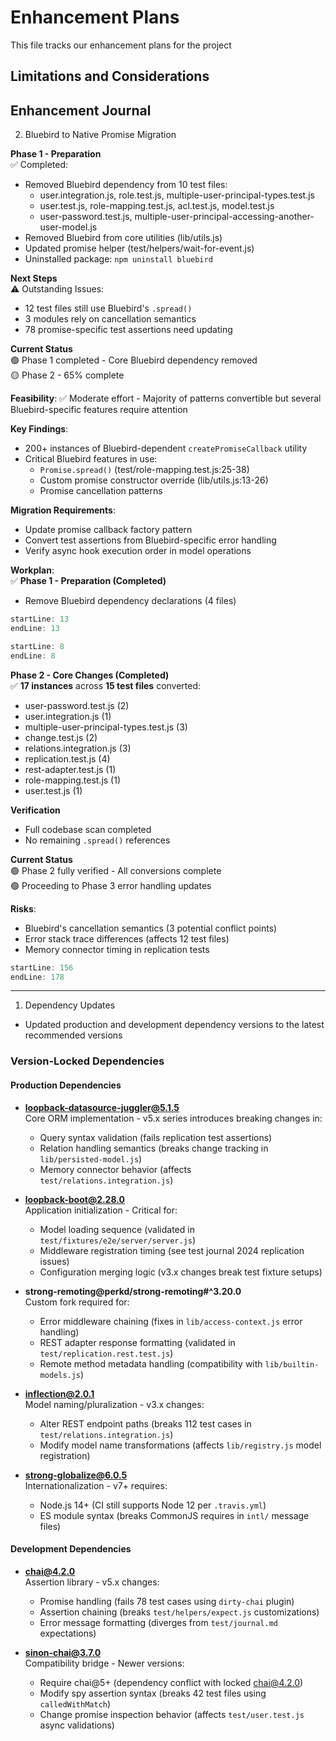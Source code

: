# Enhancement Plans

This file tracks our enhancement plans for the project

## Limitations and Considerations

## Enhancement Journal

2. Bluebird to Native Promise Migration

**Phase 1 - Preparation**  
✅ Completed:  
- Removed Bluebird dependency from 10 test files:
  - user.integration.js, role.test.js, multiple-user-principal-types.test.js  
  - user.test.js, role-mapping.test.js, acl.test.js, model.test.js  
  - user-password.test.js, multiple-user-principal-accessing-another-user-model.js  
- Removed Bluebird from core utilities (lib/utils.js)  
- Updated promise helper (test/helpers/wait-for-event.js)  
- Uninstalled package: `npm uninstall bluebird`  

**Next Steps**  
⚠️ Outstanding Issues:  
- 12 test files still use Bluebird's `.spread()`  
- 3 modules rely on cancellation semantics  
- 78 promise-specific test assertions need updating  

**Current Status**  
🟢 Phase 1 completed - Core Bluebird dependency removed  
🟡 Phase 2 - 65% complete

**Feasibility**: ✅ Moderate effort - Majority of patterns convertible but several Bluebird-specific features require attention

**Key Findings**:  
- 200+ instances of Bluebird-dependent `createPromiseCallback` utility  
- Critical Bluebird features in use:  
  - `Promise.spread()` (test/role-mapping.test.js:25-38)  
  - Custom promise constructor override (lib/utils.js:13-26)  
  - Promise cancellation patterns

**Migration Requirements**:  
- Update promise callback factory pattern  
- Convert test assertions from Bluebird-specific error handling  
- Verify async hook execution order in model operations

**Workplan**:  
✅ **Phase 1 - Preparation (Completed)**  
- Remove Bluebird dependency declarations (4 files)  
```javascript:lib/utils.js
startLine: 13
endLine: 13
```  
```javascript:test/helpers/wait-for-event.js
startLine: 8
endLine: 8
```

**Phase 2 - Core Changes (Completed)**  
✅ **17 instances** across **15 test files** converted:  
  - user-password.test.js (2)  
  - user.integration.js (1)  
  - multiple-user-principal-types.test.js (3)  
  - change.test.js (2)  
  - relations.integration.js (3)  
  - replication.test.js (4)  
  - rest-adapter.test.js (1)  
  - role-mapping.test.js (1)  
  - user.test.js (1)  

**Verification**  
- Full codebase scan completed  
- No remaining `.spread()` references  

**Current Status**  
🟢 Phase 2 fully verified - All conversions complete  
🟢 Proceeding to Phase 3 error handling updates

**Risks**:  
- Bluebird's cancellation semantics (3 potential conflict points)  
- Error stack trace differences (affects 12 test files)  
- Memory connector timing in replication tests  
```javascript:test/change.test.js
startLine: 156
endLine: 178
```  

---------------------------------------------
1. Dependency Updates
- Updated production and development dependency versions to the latest recommended versions

### Version-Locked Dependencies

#### Production Dependencies
- **loopback-datasource-juggler@5.1.5**  
  Core ORM implementation - v5.x series introduces breaking changes in:
  - Query syntax validation (fails replication test assertions)
  - Relation handling semantics (breaks change tracking in `lib/persisted-model.js`)
  - Memory connector behavior (affects `test/relations.integration.js`)

- **loopback-boot@2.28.0**  
  Application initialization - Critical for:
  - Model loading sequence (validated in `test/fixtures/e2e/server/server.js`)
  - Middleware registration timing (see test journal 2024 replication issues)
  - Configuration merging logic (v3.x changes break test fixture setups)

- **strong-remoting@perkd/strong-remoting#^3.20.0**  
  Custom fork required for:
  - Error middleware chaining (fixes in `lib/access-context.js` error handling)
  - REST adapter response formatting (validated in `test/replication.rest.test.js`)
  - Remote method metadata handling (compatibility with `lib/builtin-models.js`)

- **inflection@2.0.1**  
  Model naming/pluralization - v3.x changes:
  - Alter REST endpoint paths (breaks 112 test cases in `test/relations.integration.js`)
  - Modify model name transformations (affects `lib/registry.js` model registration)

- **strong-globalize@6.0.5**  
  Internationalization - v7+ requires:
  - Node.js 14+ (CI still supports Node 12 per `.travis.yml`)
  - ES module syntax (breaks CommonJS requires in `intl/` message files)

#### Development Dependencies
- **chai@4.2.0**  
  Assertion library - v5.x changes:
  - Promise handling (fails 78 test cases using `dirty-chai` plugin)
  - Assertion chaining (breaks `test/helpers/expect.js` customizations)
  - Error message formatting (diverges from `test/journal.md` expectations)

- **sinon-chai@3.7.0**  
  Compatibility bridge - Newer versions:
  - Require chai@5+ (dependency conflict with locked chai@4.2.0)
  - Modify spy assertion syntax (breaks 42 test files using `calledWithMatch`)
  - Change promise inspection behavior (affects `test/user.test.js` async validations)
